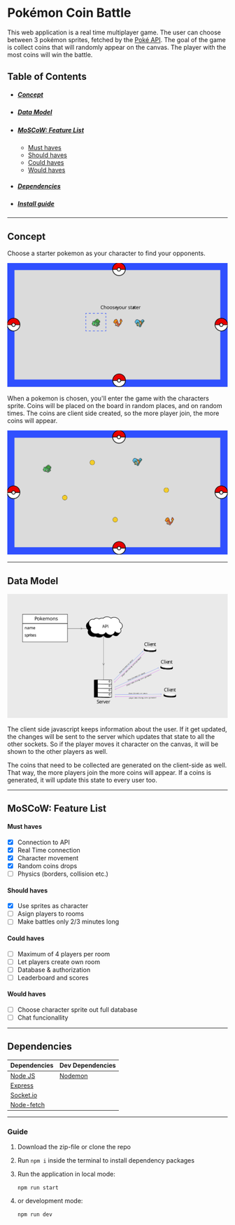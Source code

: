 # Pokémon Coin Battle
This web application is a real time multiplayer game. The user can choose between 3 pokémon sprites, fetched by the [Poké API](https://pokeapi.co/). The goal of the game is collect coins that will randomly appear on the canvas. The player with the most coins will win the battle.

## Table of Contents
- ##### [Concept](https://github.com/MarvinMichel/real-time-web-2021#concept)
- ##### [Data Model](https://github.com/MarvinMichel/real-time-web-2021#data-model)
- ##### [MoSCoW: Feature List](https://github.com/MarvinMichel/real-time-web-2021#moscow-feature-list-1)
  - [Must haves](https://github.com/MarvinMichel/real-time-web-2021#must-haves)
  - [Should haves](https://github.com/MarvinMichel/real-time-web-2021#should-haves)
  - [Could haves](https://github.com/MarvinMichel/real-time-web-2021#could-haves)
  - [Would haves](https://github.com/MarvinMichel/real-time-web-2021#would-haves)
- ##### [Dependencies](https://github.com/MarvinMichel/real-time-web-2021#dependencies)
- ##### [Install guide](https://github.com/MarvinMichel/real-time-web-2021#guide)
---
## Concept
Choose a starter pokemon as your character to find your opponents.

<img src="docs/images/choose_starter.svg" alt="Choose starter" />

When a pokemon is chosen, you'll enter the game with the characters sprite. Coins will be placed on the board in random places, and on random times. The coins are client side created, so the more player join, the more coins will appear.

<img src="docs/images/game.svg" alt="Preview of the game" />

---
## Data Model
<img src="docs/images/data_model.svg" alt="Data model" />

The client side javascript keeps information about the user. If it get updated, the changes will be sent to the server which updates that state to all the other sockets. So if the player moves it character on the canvas, it will be shown to the other players as well.

The coins that need to be collected are generated on the client-side as well. That way, the more players join the more coins will appear. If a coins is generated, it will update this state to every user too.

---
## MoSCoW: Feature List
#### Must haves
- [x] Connection to API
- [x] Real Time connection
- [x] Character movement
- [x] Random coins drops
- [ ] Physics (borders, collision etc.)
#### Should haves
- [x] Use sprites as character
- [ ] Asign players to rooms
- [ ] Make battles only 2/3 minutes long
#### Could haves
- [ ] Maximum of 4 players per room
- [ ] Let players create own room
- [ ] Database & authorization
- [ ] Leaderboard and scores
#### Would haves
- [ ] Choose character sprite out full database
- [ ] Chat funcionallity

---
## Dependencies
| Dependencies                                            | Dev Dependencies                                  |
| ------------------------------------------------------- | ------------------------------------------------- |
| [Node JS](https://nodejs.org/en/)                       | [Nodemon](https://www.npmjs.com/package/nodemon)  |
| [Express](https://www.npmjs.com/package/express)        |
| [Socket.io](https://www.npmjs.com/package/socket.io)    |
| [Node-fetch](https://www.npmjs.com/package/node-fetch)  |

---
### Guide
1. Download the zip-file or clone the repo
2. Run `npm i` inside the terminal to install dependency packages
3. Run the application in local mode:
    ```terminal
    npm run start
    ```
4. or development mode:
    
    ```terminal
    npm run dev
    ```
